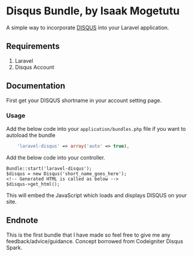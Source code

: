 # Disqus Bundle, by Isaak Mogetutu

A simple way to incorporate [DISQUS][1] into your Laravel application.

## Requirements

1. Laravel
2. Disqus Account

## Documentation

First get your DISQUS shortname in your account setting page.

### Usage

Add the below code into your ``application/bundles.php`` file if you want to autoload the bundle

```php
    'laravel-disqus' => array('auto' => true),
```
Add the below code into your controller.

    Bundle::start('laravel-disqus');
    $disqus = new Disqus('short_name_goes_here');
    <!-- Generated HTML is called as below -->
    $disqus->get_html();

This will embed the JavaScript which loads and displays DISQUS on your site.

## Endnote

This is the first bundle that I have made so feel free to give me any feedback/advice/guidance. Concept borrowed from
Codeigniter Disqus Spark.

[1]: http://disqus.com/
